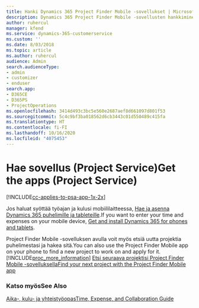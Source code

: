 ```yaml
---
title: Hanki Dynamics 365 Project Finder Mobile -sovellukset | MicrosoftDocs
description: Dynamics 365 Project Finder Mobile -sovellusten hankkiminen
author: ruhercul
manager: kfend
ms.service: dynamics-365-customerservice
ms.custom: ''
ms.date: 8/03/2018
ms.topic: article
ms.author: ruhercul
audience: Admin
search.audienceType:
- admin
- customizer
- enduser
search.app:
- D365CE
- D365PS
- ProjectOperations
ms.openlocfilehash: 3414d493c3bc5e560e2687aef8d661097d801f53
ms.sourcegitcommit: 5c4c9bf3ba018562d6cb3443c01d550489c415fa
ms.translationtype: HT
ms.contentlocale: fi-FI
ms.lasthandoff: 10/16/2020
ms.locfileid: "4075453"
---
```

# <a name="get-the-apps-project-service"></a><span data-ttu-id="e0e7c-103">Hae sovellus (Project Service)</span><span class="sxs-lookup"><span data-stu-id="e0e7c-103">Get the apps (Project Service)</span></span>

[!INCLUDE[cc-applies-to-psa-app-1x-2x](../includes/cc-applies-to-psa-app-1x-2x.md)]

<span data-ttu-id="e0e7c-104">Jos haluat syöttää työajan ja kulusi mobiililaitteessa, [Hae ja asenna Dynamics 365 puhelimille ja tableteille](https://docs.microsoft.com/dynamics365/mobile-app/dynamics-365-phones-tablets-users-guide).</span><span class="sxs-lookup"><span data-stu-id="e0e7c-104">If you want to enter your time and expenses on your mobile device, [Get and install Dynamics 365 for phones and tablets](https://docs.microsoft.com/dynamics365/mobile-app/dynamics-365-phones-tablets-users-guide).</span></span>  
  
 <span data-ttu-id="e0e7c-105">Project Finder Mobile -sovelluksen avulla voit myös etsiä uutta projektia puhelimestasi ja hakea sitä.</span><span class="sxs-lookup"><span data-stu-id="e0e7c-105">You can also use the Project Finder Mobile app on your phone to find a new project to work on and apply for it.</span></span> [!INCLUDE[proc_more_information](../includes/proc-more-information.md)] <span data-ttu-id="e0e7c-106">[Etsi seuraava projektisi Project Finder Mobile -sovelluksella](../psa/find-next-project-finder-mobile-app.md)</span><span class="sxs-lookup"><span data-stu-id="e0e7c-106">[Find your next project with the Project Finder Mobile app](../psa/find-next-project-finder-mobile-app.md)</span></span> 
  
### <a name="see-also"></a><span data-ttu-id="e0e7c-107">Katso myös</span><span class="sxs-lookup"><span data-stu-id="e0e7c-107">See Also</span></span>  
 [<span data-ttu-id="e0e7c-108">Aika-, kulu- ja yhteistyöopas</span><span class="sxs-lookup"><span data-stu-id="e0e7c-108">Time, Expense, and Collaboration Guide</span></span>](../psa/time-expense-collaboration-guide.md)
